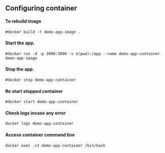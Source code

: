 ## Configuring container


#### To rebuild image
~~~
#docker build -t demo-app-image .
~~~

#### Start the app.
~~~
#docker run -d -p 3000:3000 -v $(pwd):/app --name demo-app-container demo-app-image
~~~

#### Stop the app.
~~~
#docker stop demo-app-container
~~~

#### Re start stopped container
~~~
#docker start demo-app-container
~~~

#### Check logs incase any error
~~~
docker logs demo-app-container
~~~

#### Access container command line
~~~
docker exec -it demo-app-container /bin/bash
~~~